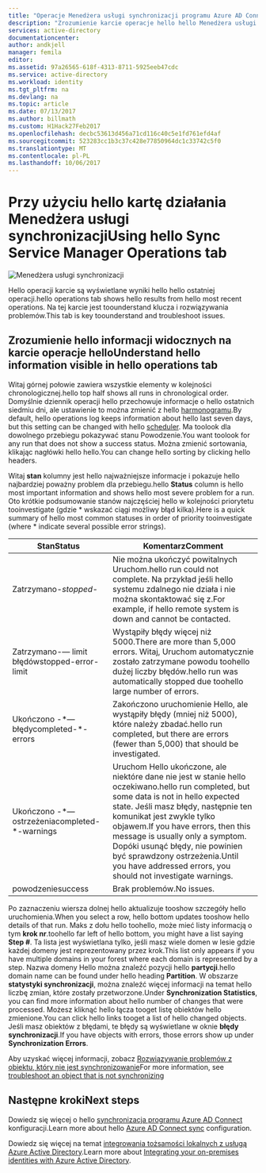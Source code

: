```yaml
---
title: "Operacje Menedżera usługi synchronizacji programu Azure AD Connect | Dokumentacja firmy Microsoft"
description: "Zrozumienie karcie operacje hello hello Menedżera usługi synchronizacji programu Azure AD Connect."
services: active-directory
documentationcenter: 
author: andkjell
manager: femila
editor: 
ms.assetid: 97a26565-618f-4313-8711-5925eeb47cdc
ms.service: active-directory
ms.workload: identity
ms.tgt_pltfrm: na
ms.devlang: na
ms.topic: article
ms.date: 07/13/2017
ms.author: billmath
ms.custom: H1Hack27Feb2017
ms.openlocfilehash: decbc53613d456a71cd116c40c5e1fd761efd4af
ms.sourcegitcommit: 523283cc1b3c37c428e77850964dc1c33742c5f0
ms.translationtype: MT
ms.contentlocale: pl-PL
ms.lasthandoff: 10/06/2017
---
```

# <a name="using-hello-sync-service-manager-operations-tab"></a><span data-ttu-id="2add0-103">Przy użyciu hello kartę działania Menedżera usługi synchronizacji</span><span class="sxs-lookup"><span data-stu-id="2add0-103">Using hello Sync Service Manager Operations tab</span></span>

![Menedżera usługi synchronizacji](./media/active-directory-aadconnectsync-service-manager-ui/operations.png)

<span data-ttu-id="2add0-105">Hello operacji karcie są wyświetlane wyniki hello hello ostatniej operacji.</span><span class="sxs-lookup"><span data-stu-id="2add0-105">hello operations tab shows hello results from hello most recent operations.</span></span> <span data-ttu-id="2add0-106">Na tej karcie jest toounderstand klucza i rozwiązywania problemów.</span><span class="sxs-lookup"><span data-stu-id="2add0-106">This tab is key toounderstand and troubleshoot issues.</span></span>

## <a name="understand-hello-information-visible-in-hello-operations-tab"></a><span data-ttu-id="2add0-107">Zrozumienie hello informacji widocznych na karcie operacje hello</span><span class="sxs-lookup"><span data-stu-id="2add0-107">Understand hello information visible in hello operations tab</span></span>
<span data-ttu-id="2add0-108">Witaj górnej połowie zawiera wszystkie elementy w kolejności chronologicznej.</span><span class="sxs-lookup"><span data-stu-id="2add0-108">hello top half shows all runs in chronological order.</span></span> <span data-ttu-id="2add0-109">Domyślnie dziennik operacji hello przechowuje informacje o hello ostatnich siedmiu dni, ale ustawienie to można zmienić z hello [harmonogramu](active-directory-aadconnectsync-feature-scheduler.md).</span><span class="sxs-lookup"><span data-stu-id="2add0-109">By default, hello operations log keeps information about hello last seven days, but this setting can be changed with hello [scheduler](active-directory-aadconnectsync-feature-scheduler.md).</span></span> <span data-ttu-id="2add0-110">Ma toolook dla dowolnego przebiegu pokazywać stanu Powodzenie.</span><span class="sxs-lookup"><span data-stu-id="2add0-110">You want toolook for any run that does not show a success status.</span></span> <span data-ttu-id="2add0-111">Można zmienić sortowania, klikając nagłówki hello hello.</span><span class="sxs-lookup"><span data-stu-id="2add0-111">You can change hello sorting by clicking hello headers.</span></span>

<span data-ttu-id="2add0-112">Witaj **stan** kolumny jest hello najważniejsze informacje i pokazuje hello najbardziej poważny problem dla przebiegu.</span><span class="sxs-lookup"><span data-stu-id="2add0-112">hello **Status** column is hello most important information and shows hello most severe problem for a run.</span></span> <span data-ttu-id="2add0-113">Oto krótkie podsumowanie stanów najczęściej hello w kolejności priorytetu tooinvestigate (gdzie * wskazać ciągi możliwy błąd kilka).</span><span class="sxs-lookup"><span data-stu-id="2add0-113">Here is a quick summary of hello most common statuses in order of priority tooinvestigate (where * indicate several possible error strings).</span></span>

| <span data-ttu-id="2add0-114">Stan</span><span class="sxs-lookup"><span data-stu-id="2add0-114">Status</span></span> | <span data-ttu-id="2add0-115">Komentarz</span><span class="sxs-lookup"><span data-stu-id="2add0-115">Comment</span></span> |
| --- | --- |
| <span data-ttu-id="2add0-116">Zatrzymano-*</span><span class="sxs-lookup"><span data-stu-id="2add0-116">stopped-*</span></span> |<span data-ttu-id="2add0-117">Nie można ukończyć powitalnych Uruchom.</span><span class="sxs-lookup"><span data-stu-id="2add0-117">hello run could not complete.</span></span> <span data-ttu-id="2add0-118">Na przykład jeśli hello systemu zdalnego nie działa i nie można skontaktować się z.</span><span class="sxs-lookup"><span data-stu-id="2add0-118">For example, if hello remote system is down and cannot be contacted.</span></span> |
| <span data-ttu-id="2add0-119">Zatrzymano-— limit błędów</span><span class="sxs-lookup"><span data-stu-id="2add0-119">stopped-error-limit</span></span> |<span data-ttu-id="2add0-120">Wystąpiły błędy więcej niż 5000.</span><span class="sxs-lookup"><span data-stu-id="2add0-120">There are more than 5,000 errors.</span></span> <span data-ttu-id="2add0-121">Witaj, Uruchom automatycznie zostało zatrzymane powodu toohello dużej liczby błędów.</span><span class="sxs-lookup"><span data-stu-id="2add0-121">hello run was automatically stopped due toohello large number of errors.</span></span> |
| <span data-ttu-id="2add0-122">Ukończono -\*— błędy</span><span class="sxs-lookup"><span data-stu-id="2add0-122">completed-\*-errors</span></span> |<span data-ttu-id="2add0-123">Zakończono uruchomienie Hello, ale wystąpiły błędy (mniej niż 5000), które należy zbadać.</span><span class="sxs-lookup"><span data-stu-id="2add0-123">hello run completed, but there are errors (fewer than 5,000) that should be investigated.</span></span> |
| <span data-ttu-id="2add0-124">Ukończono -\*— ostrzeżenia</span><span class="sxs-lookup"><span data-stu-id="2add0-124">completed-\*-warnings</span></span> |<span data-ttu-id="2add0-125">Uruchom Hello ukończone, ale niektóre dane nie jest w stanie hello oczekiwano.</span><span class="sxs-lookup"><span data-stu-id="2add0-125">hello run completed, but some data is not in hello expected state.</span></span> <span data-ttu-id="2add0-126">Jeśli masz błędy, następnie ten komunikat jest zwykle tylko objawem.</span><span class="sxs-lookup"><span data-stu-id="2add0-126">If you have errors, then this message is usually only a symptom.</span></span> <span data-ttu-id="2add0-127">Dopóki usunąć błędy, nie powinien być sprawdzony ostrzeżenia.</span><span class="sxs-lookup"><span data-stu-id="2add0-127">Until you have addressed errors, you should not investigate warnings.</span></span> |
| <span data-ttu-id="2add0-128">powodzenie</span><span class="sxs-lookup"><span data-stu-id="2add0-128">success</span></span> |<span data-ttu-id="2add0-129">Brak problemów.</span><span class="sxs-lookup"><span data-stu-id="2add0-129">No issues.</span></span> |

<span data-ttu-id="2add0-130">Po zaznaczeniu wiersza dolnej hello aktualizuje tooshow szczegóły hello uruchomienia.</span><span class="sxs-lookup"><span data-stu-id="2add0-130">When you select a row, hello bottom updates tooshow hello details of that run.</span></span> <span data-ttu-id="2add0-131">Maks z dołu hello toohello, może mieć listy informacją o tym **krok nr**.</span><span class="sxs-lookup"><span data-stu-id="2add0-131">toohello far left of hello bottom, you might have a list saying **Step #**.</span></span> <span data-ttu-id="2add0-132">Ta lista jest wyświetlana tylko, jeśli masz wiele domen w lesie gdzie każdej domeny jest reprezentowany przez krok.</span><span class="sxs-lookup"><span data-stu-id="2add0-132">This list only appears if you have multiple domains in your forest where each domain is represented by a step.</span></span> <span data-ttu-id="2add0-133">Nazwa domeny Hello można znaleźć pozycji hello **partycji**.</span><span class="sxs-lookup"><span data-stu-id="2add0-133">hello domain name can be found under hello heading **Partition**.</span></span> <span data-ttu-id="2add0-134">W obszarze **statystyki synchronizacji**, można znaleźć więcej informacji na temat hello liczbę zmian, które zostały przetworzone.</span><span class="sxs-lookup"><span data-stu-id="2add0-134">Under **Synchronization Statistics**, you can find more information about hello number of changes that were processed.</span></span> <span data-ttu-id="2add0-135">Możesz kliknąć hello łącza tooget listę obiektów hello zmienione.</span><span class="sxs-lookup"><span data-stu-id="2add0-135">You can click hello links tooget a list of hello changed objects.</span></span> <span data-ttu-id="2add0-136">Jeśli masz obiektów z błędami, te błędy są wyświetlane w oknie **błędy synchronizacji**.</span><span class="sxs-lookup"><span data-stu-id="2add0-136">If you have objects with errors, those errors show up under **Synchronization Errors**.</span></span>

<span data-ttu-id="2add0-137">Aby uzyskać więcej informacji, zobacz [Rozwiązywanie problemów z obiektu, który nie jest synchronizowanie](active-directory-aadconnectsync-troubleshoot-object-not-syncing.md)</span><span class="sxs-lookup"><span data-stu-id="2add0-137">For more information, see [troubleshoot an object that is not synchronizing](active-directory-aadconnectsync-troubleshoot-object-not-syncing.md)</span></span>

## <a name="next-steps"></a><span data-ttu-id="2add0-138">Następne kroki</span><span class="sxs-lookup"><span data-stu-id="2add0-138">Next steps</span></span>
<span data-ttu-id="2add0-139">Dowiedz się więcej o hello [synchronizacja programu Azure AD Connect](active-directory-aadconnectsync-whatis.md) konfiguracji.</span><span class="sxs-lookup"><span data-stu-id="2add0-139">Learn more about hello [Azure AD Connect sync](active-directory-aadconnectsync-whatis.md) configuration.</span></span>

<span data-ttu-id="2add0-140">Dowiedz się więcej na temat [integrowania tożsamości lokalnych z usługą Azure Active Directory](active-directory-aadconnect.md).</span><span class="sxs-lookup"><span data-stu-id="2add0-140">Learn more about [Integrating your on-premises identities with Azure Active Directory](active-directory-aadconnect.md).</span></span>
